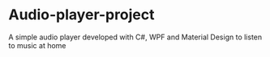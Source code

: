 # Audio-player-project
A simple audio player developed with C#, WPF and Material Design to listen to music at home
